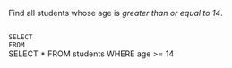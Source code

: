 Find all students whose age is _greater than or equal to 14_.



<codeblock language="sql" dbName="students1.db" type="exercise" testMode="fixedInput">
<code>
SELECT  
FROM
</code>

<solution>
SELECT *
FROM students
WHERE age >= 14
</solution>
</codeblock>